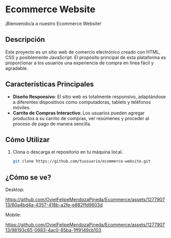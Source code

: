 # Ecommerce Website

¡Bienvenido/a a nuestro Ecommerce Website!

## Descripción

Este proyecto es un sitio web de comercio electrónico creado con HTML, CSS y posiblemente JavaScript. El propósito principal de esta plataforma es proporcionar a los usuarios una experiencia de compra en línea fácil y agradable.

## Características Principales

- **Diseño Responsivo**: El sitio web es totalmente responsivo, adaptándose a diferentes dispositivos como computadoras, tablets y teléfonos móviles.
- **Carrito de Compras Interactivo**: Los usuarios pueden agregar productos a su carrito de compras, ver resúmenes y proceder al proceso de pago de manera sencilla.

## Cómo Utilizar

1. Clona o descarga el repositorio en tu máquina local.

   ```bash
   git clone https://github.com/tuusuario/ecommerce-website.git
   ```

## ¿Cómo se ve?

Desktop:



https://github.com/OvielFelipeMendozaPineda/Ecommerce/assets/127790713/60a4bd4a-4357-418b-a2fe-e882ffd9603d



Mobile:


https://github.com/OvielFelipeMendozaPineda/Ecommerce/assets/127790713/98193c65-0983-4ac0-85ba-1ff9149cb103

